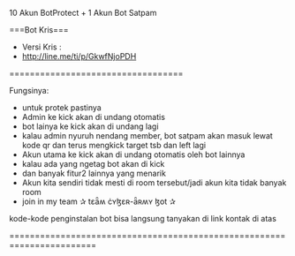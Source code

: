 10 Akun BotProtect + 1 Akun Bot Satpam

===Bot Kris===

- Versi Kris :
- http://line.me/ti/p/GkwfNjoPDH

==================================

Fungsinya:
- untuk protek pastinya
- Admin ke kick akan di undang otomatis
- bot lainya ke kick akan di undang lagi
- kalau admin nyuruh nendang member, bot satpam akan masuk lewat kode qr dan terus mengkick target tsb dan left lagi
- Akun utama ke kick akan di undang otomatis oleh bot lainnya
- kalau ada yang ngetag bot akan di kick
- dan banyak fitur2 lainnya yang menarik
- Akun kita sendiri tidak mesti di room tersebut/jadi akun kita tidak banyak room
- join in my team ✰ tɛǟʍ ċʏɮɛʀ-ǟʀʍʏ ɮօt ✰

kode-kode penginstalan bot bisa langsung tanyakan di link kontak di atas

=======================================================================
